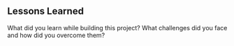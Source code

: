 
## Lessons Learned

What did you learn while building this project? What challenges did you face and how did you overcome them?

  

